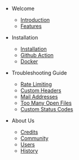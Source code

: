 - Welcome

  - [Introduction](/home.md)
  - [Features](/features.md)

- Installation

  - [Installation](install.md)
  - [Github Action](github-action.md)
  - [Docker](docker.md)

- Troubleshooting Guide

  - [Rate Limiting](rate-limiting.md)
  - [Custom Headers](custom-headers.md)
  - [Mail Addresses](mail.md)
  - [Too Many Open Files](open-files.md)
  - [Custom Status Codes](status-codes.md)

- About Us

  - [Credits](/credits.md)
  - [Community](/community.md)
  - [Users](/users.md)
  - [History](/history.md)
